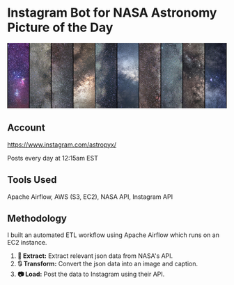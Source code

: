 # Instagram Bot for NASA Astronomy Picture of the Day
<img src="./images/banner.jpg" width="1250" />

## Account
https://www.instagram.com/astropyx/

Posts every day at 12:15am EST

## Tools Used
Apache Airflow, AWS (S3, EC2), NASA API, Instagram API

## Methodology
I built an automated ETL workflow using Apache Airflow which runs on an EC2 instance.
1. **📜 Extract:** Extract relevant json data from NASA's API.
2. **🔃 Transform:** Convert the json data into an image and caption.
3. **📷 Load:** Post the data to Instagram using their API.
